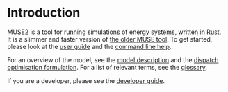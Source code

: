 # Introduction

MUSE2 is a tool for running simulations of energy systems, written in Rust. It is a slimmer and
faster version of [the older MUSE tool]. To get started, please look at the [user guide]
and the [command line help].

For an overview of the model, see the [model description] and the [dispatch optimisation
formulation]. For a list of relevant terms, see the [glossary].

If you are a developer, please see the [developer guide].

[the older MUSE tool]: https://github.com/EnergySystemsModellingLab/MUSE_OS
[user guide]: ./user_guide.md
[command line help]: ./command_line_help.md
[model description]: ./model/model_description.md
[dispatch optimisation formulation]: ./model/dispatch_optimisation.md
[glossary]: ./glossary.md
[developer guide]: ./developer_guide.md
